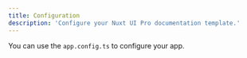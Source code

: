 ```yaml
---
title: Configuration
description: 'Configure your Nuxt UI Pro documentation template.'
---
```


You can use the `app.config.ts` to configure your app.